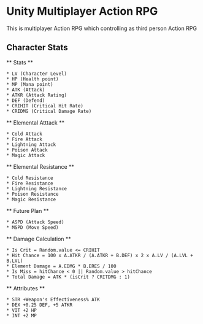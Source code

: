 # Unity Multiplayer Action RPG
This is multiplayer Action RPG which controlling as third person Action RPG

## Character Stats
** Stats **

	* LV (Character Level)
	* HP (Health point)
	* MP (Mana point)
	* ATK (Attack)
	* ATKR (Attack Rating)
	* DEF (Defend)
	* CRIHIT (Critical Hit Rate)
	* CRIDMG (Critical Damage Rate)

** Elemental Atttack **

	* Cold Attack
	* Fire Attack
	* Lightning Attack
	* Poison Attack
	* Magic Attack

** Elemental Resistance **

	* Cold Resistance
	* Fire Resistance
	* Lightning Resistance
	* Poison Resistance
	* Magic Resistance

** Future Plan **

	* ASPD (Attack Speed)
	* MSPD (Move Speed)

** Damage Calculation **

	* Is Crit = Random.value <= CRIHIT
	* Hit Chance = 100 x A.ATKR / (A.ATKR + B.DEF) x 2 x A.LV / (A.LVL + B.LVL)
	* Element Damage = A.EDMG * B.ERES / 100
	* Is Miss = hitChance < 0 || Random.value > hitChance
	* Total Damage = ATK * (isCrit ? CRITDMG : 1)

** Attributes **

	* STR +Weapon's Effectiveness% ATK
	* DEX +0.25 DEF, +5 ATKR
	* VIT +2 HP
	* INT +2 MP
